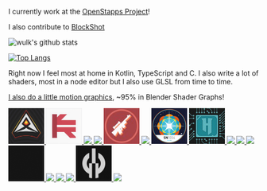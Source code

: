 I currently work at the [OpenStapps Project](https://gitlab.com/openstapps)!

I also contribute to [BlockShot](https://github.com/orgs/BlockShot-Network/)

![wulk's github stats](https://github-readme-stats.vercel.app/api?username=wulkanat&count_private=true)

[![Top Langs](https://github-readme-stats.vercel.app/api/top-langs/?username=wulkanat&layout=compact&langs_count=30&hide=CMake,Makefile,HTML)](https://github.com/anuraghazra/github-readme-stats)

Right now I feel most at home in Kotlin, TypeScript and C. I also write a lot of shaders, most in a node editor but I also use GLSL from time to time.

[I also do a little motion graphics](https://www.behance.net/kiarotu), ~95% in Blender Shader Graphs!

<p align="left">
  <a href=https://www.behance.net/gallery/123149047/AKA-ART-Logo-Animation>
    <img src="v2.webp" width="72"/>
  </a>
  <a href=https://www.behance.net/gallery/112950107/Kiarotu-Animation-V2>
    <img src="kiarotu.gif" width="72"/>
  </a>
  <a href=https://www.behance.net/gallery/122588435/Aimingpro-V2>
    <img src="v11.gif" width="72"/>
  </a>
  <a href=https://www.behance.net/gallery/105698161/5Mans-Star-Wars-Squadrons-Esport>
    <img src="https://mir-s3-cdn-cf.behance.net/project_modules/disp/a391c1105698161.5f7ec65c401b0.gif" width="72"/>
  </a>
  <a href=https://www.behance.net/gallery/109850837/BlockShot-V2>
    <img src="blockshot.gif" width="72"/>
  </a>
  <a href=https://www.behance.net/gallery/101112721/Clixoom-Science-Future>
    <img src="https://mir-s3-cdn-cf.behance.net/project_modules/disp/7f27ce101112721.5f177f5cd20d9.gif" width="72"/>
  </a>
  <a href=https://www.behance.net/gallery/101109175/SN1054-Animation>
    <img src="sn1054-small.gif" width="72"/>
  </a>
  <a href=https://www.youtube.com/channel/UCKjTOO2-uYb-emM5ofVAPQg>
    <img src="hytech.gif" width="72"/>
  </a>
  <a href=https://www.behance.net/gallery/101112129/UNC1>
    <img src="https://cdn.discordapp.com/attachments/351728150280929290/700107857953030194/out.gif" width="72"/>
  </a>
  <a href=https://www.twitch.tv/asakesto>
    <img src="https://cdn.discordapp.com/attachments/705131849659318353/736273547646992404/Ranks_v2.gif" width="72"/>
  </a>
  <a href=https://www.twitch.tv/asakesto>
    <img src="https://cdn.discordapp.com/attachments/705131849659318353/736982611049578586/out.gif" width="72"/>
  </a>
  <a href=https://www.youtube.com/channel/UCJPePsEEmgnK7oGm0I91T3A>
    <img src="r3dout.gif" width="72"/>
  </a>
  <a href=https://www.behance.net/gallery/101111781/Titan-Squad>
    <img src="https://cdn.discordapp.com/attachments/351728150280929290/730526801167777852/out.gif" width="72"/>
  </a>
  <a href=https://www.behance.net/gallery/101109345/CoRonny>
    <img src="https://cdn.discordapp.com/attachments/351728150280929290/722169237958950994/out.gif" width="72"/>
  </a>
  <a href=https://www.behance.net/gallery/101112539/Aimingpro>
    <img src="https://mir-s3-cdn-cf.behance.net/project_modules/max_1200/4dea2d101112539.5f177eb804e3c.gif" width="72"/>
  </a>
  <a href=https://discord.gg/hGTxuvm32r>
    <img src="ng.gif" width="72"/>
  </a>
  <a href=https://aiming.pro>
    <img src="ranks_ap.gif" width="72"/>
  </a>
  <!--<a href=https://www.behance.net/gallery/101111105/Glitch-Doodle>
    <img src="https://cdn.discordapp.com/attachments/245189074988695554/718224724391624724/out.gif" width="72"/>
  </a>
  <a href=https://www.behance.net/gallery/105437635/Techno-Union-Animated-Logo>
    <img src="https://mir-s3-cdn-cf.behance.net/project_modules/max_1200/f244a1105437635.5f7929d8d1f2e.gif" width="72"/>
  </a>-->
</p>
